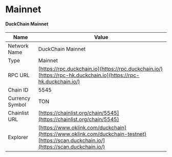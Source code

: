 # Mainnet

#### DuckChain Mainnet <a href="#merlin-testnet" id="merlin-testnet"></a>

| Name            | Value                                                                                                                                 |
| --------------- | ------------------------------------------------------------------------------------------------------------------------------------- |
| Network Name    | DuckChain Mainnet                                                                                                                     |
| Type            | Mainnet                                                                                                                               |
| RPC URL         | [https://rpc.duckchain.io](https://rpc.duckchain.io/) [https://rpc-hk.duckchain.io](https://rpc-hk.duckchain.io/)                     |
| Chain ID        | 5545                                                                                                                                  |
| Currency Symbol | TON                                                                                                                                   |
| Chainlist URL   | [https://chainlist.org/chain/5545](https://chainlist.org/chain/5545)                                                                  |
| Explorer        | [https://www.oklink.com/duckchain](https://www.oklink.com/duckchain-testnet) [https://scan.duckchain.io/](https://scan.duckchain.io/) |
